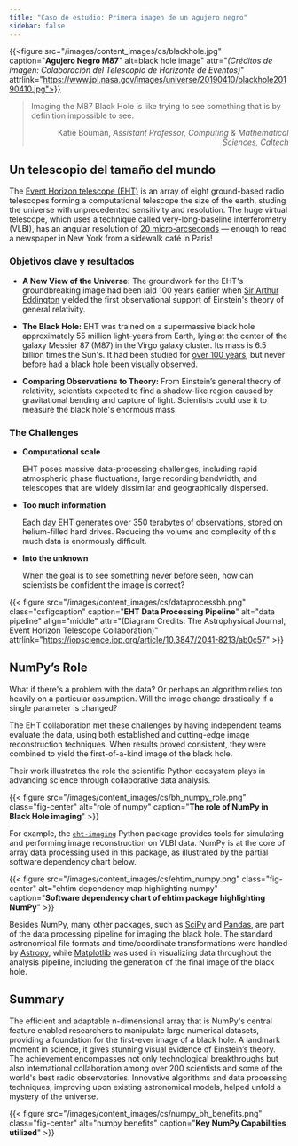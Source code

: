 ```yaml
---
title: "Caso de estudio: Primera imagen de un agujero negro"
sidebar: false
---
```


{{<figure src="/images/content_images/cs/blackhole.jpg" caption="**Agujero Negro M87**" alt=black hole image" attr="*(Créditos de imagen: Colaboración del Telescopio de Horizonte de Eventos)*" attrlink="https://www.jpl.nasa.gov/images/universe/20190410/blackhole20190410.jpg">}}

<blockquote cite="https://www.youtube.com/watch?v=BIvezCVcsYs">
    <p>Imaging the M87 Black Hole is like trying to see something that is by definition impossible to see.</p>
    <footer align="right">Katie Bouman, <cite>Assistant Professor, Computing & Mathematical Sciences, Caltech</cite></footer>
</blockquote>

## Un telescopio del tamaño del mundo

The [Event Horizon telescope (EHT)](https://eventhorizontelescope.org) is an array of eight ground-based radio telescopes forming a computational telescope the size of the earth, studing the universe with unprecedented sensitivity and resolution.  The huge virtual telescope,  which uses a technique called very-long-baseline interferometry (VLBI), has an angular resolution of [20 micro-arcseconds][resolution] — enough to read a newspaper in New York from a sidewalk café in Paris!

### Objetivos clave y resultados

* **A New View of the Universe:** The groundwork for the EHT's groundbreaking image had been laid 100 years earlier when [Sir Arthur Eddington][eddington] yielded the first observational support of Einstein's theory of general relativity.

* **The Black Hole:** EHT was trained on a supermassive black hole approximately 55 million light-years from Earth, lying at the center of the galaxy Messier 87 (M87) in the Virgo galaxy cluster. Its mass is 6.5 billion times the Sun's. It had been studied for [over 100 years](https://www.jpl.nasa.gov/news/news.php?feature=7385), but never before had a black hole been visually observed.

* **Comparing Observations to Theory:** From Einstein’s general theory of relativity, scientists expected to find a shadow-like region caused by gravitational bending and capture of light. Scientists could use it to measure the black hole's enormous mass.

### The Challenges

* **Computational scale**

    EHT poses massive data-processing challenges, including rapid atmospheric phase fluctuations, large recording bandwidth, and telescopes that are widely dissimilar and geographically dispersed.

* **Too much information**

    Each day EHT generates over 350 terabytes of observations, stored on helium-filled hard drives. Reducing the volume and complexity of this much data is enormously difficult.

* **Into the unknown**

    When the goal is to see something never before seen, how can scientists be confident the image is correct?

{{< figure src="/images/content_images/cs/dataprocessbh.png" class="csfigcaption" caption="**EHT Data Processing Pipeline**" alt="data pipeline" align="middle" attr="(Diagram Credits: The Astrophysical Journal, Event Horizon Telescope Collaboration)" attrlink="https://iopscience.iop.org/article/10.3847/2041-8213/ab0c57" >}}

## NumPy’s Role

What if there's a problem with the data? Or perhaps an algorithm relies too heavily on a particular assumption. Will the image change drastically if a single parameter is changed?

The EHT collaboration met these challenges by having independent teams evaluate the data, using both established and cutting-edge image reconstruction techniques. When results proved consistent, they were combined to yield the first-of-a-kind image of the black hole.

Their work illustrates the role the scientific Python ecosystem plays in advancing science through collaborative data analysis.

{{< figure src="/images/content_images/cs/bh_numpy_role.png" class="fig-center" alt="role of numpy" caption="**The role of NumPy in Black Hole imaging**" >}}

For example, the [`eht-imaging`][ehtim] Python package provides tools for simulating and performing image reconstruction on VLBI data. NumPy is at the core of array data processing used in this package, as illustrated by the partial software dependency chart below.

{{< figure src="/images/content_images/cs/ehtim_numpy.png" class="fig-center" alt="ehtim dependency map highlighting numpy" caption="**Software dependency chart of ehtim package highlighting NumPy**" >}}

Besides NumPy, many other packages, such as [SciPy](https://www.scipy.org) and [Pandas](https://pandas.io), are part of the data processing pipeline for imaging the black hole. The standard astronomical file formats and time/coordinate transformations were handled by [Astropy][astropy], while [Matplotlib][mpl] was used in visualizing data throughout the analysis pipeline, including the generation of the final image of the black hole.

## Summary

The efficient and adaptable n-dimensional array that is NumPy's central feature enabled researchers to manipulate large numerical datasets, providing a foundation for the first-ever image of a black hole. A landmark moment in science, it gives stunning visual evidence of Einstein’s theory. The achievement encompasses not only technological breakthroughs but also international collaboration among over 200 scientists and some of the world's best radio observatories.  Innovative algorithms and data processing techniques, improving upon existing astronomical models, helped unfold a mystery of the universe.

{{< figure src="/images/content_images/cs/numpy_bh_benefits.png" class="fig-center" alt="numpy benefits" caption="**Key NumPy Capabilities utilized**" >}}

[resolution]: https://eventhorizontelescope.org/press-release-april-10-2019-astronomers-capture-first-image-black-hole

[eddington]: https://en.wikipedia.org/wiki/Eddington_experiment

[ehtim]: https://github.com/achael/eht-imaging

[astropy]: https://www.astropy.org/
[mpl]: https://matplotlib.org/
